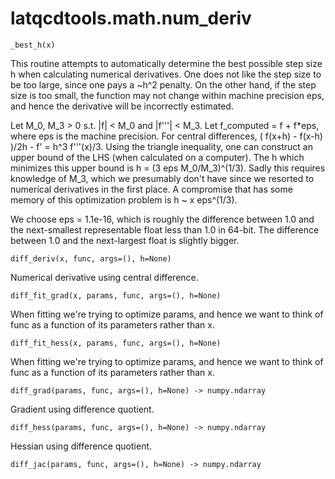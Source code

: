 latqcdtools.math.num_deriv
=============

`_best_h(x)`

This routine attempts to automatically determine the best possible step size h when calculating numerical
derivatives. One does not like the step size to be too large, since one pays a ~h^2 penalty. On the other hand,
if the step size is too small, the function may not change within machine precision eps, and hence the derivative
will be incorrectly estimated.

Let M_0, M_3 > 0 s.t. |f| < M_0 and |f'''| < M_3. Let f_computed = f + f*eps, where eps is the machine precision.
For central differences,
    ( f(x+h) - f(x-h) )/2h - f' = h^3 f'''(x)/3.
Using the triangle inequality, one can construct an upper bound of the LHS (when calculated on a computer). The h
which minimizes this upper bound is
    h = (3 eps M_0/M_3)^(1/3).
Sadly this requires knowledge of M_3, which we presumably don't have since we resorted to numerical derivatives in
the first place. A compromise that has some memory of this optimization problem is
    h ~ x eps^(1/3).

We choose eps = 1.1e-16, which is roughly the difference between 1.0 and the next-smallest representable float less
than 1.0 in 64-bit. The difference between 1.0 and the next-largest float is slightly bigger. 

`diff_deriv(x, func, args=(), h=None)`

Numerical derivative using central difference. 

`diff_fit_grad(x, params, func, args=(), h=None)`

When fitting we're trying to optimize params, and hence we want to think of func as a function of
its parameters rather than x. 

`diff_fit_hess(x, params, func, args=(), h=None)`

When fitting we're trying to optimize params, and hence we want to think of func as a function of
its parameters rather than x. 

`diff_grad(params, func, args=(), h=None) -> numpy.ndarray`

Gradient using difference quotient. 

`diff_hess(params, func, args=(), h=None) -> numpy.ndarray`

Hessian using difference quotient. 

`diff_jac(params, func, args=(), h=None) -> numpy.ndarray`


